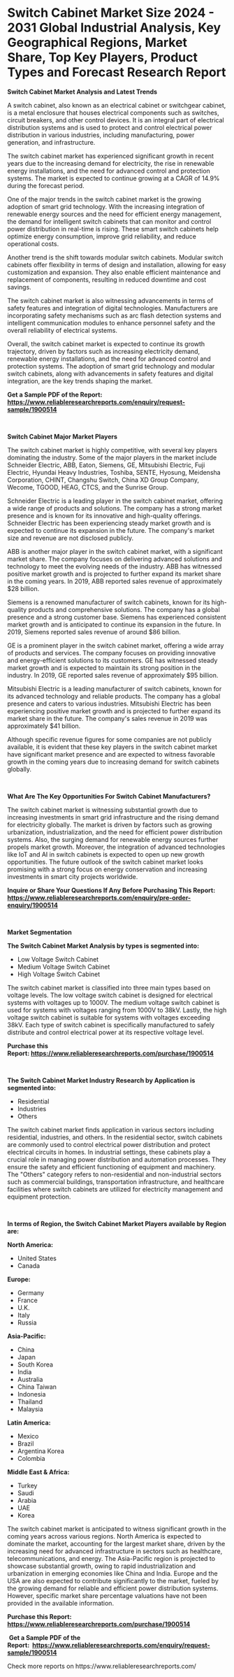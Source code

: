 <p><h1>Switch Cabinet Market Size 2024 - 2031 Global Industrial Analysis, Key Geographical Regions, Market Share, Top Key Players, Product Types and Forecast Research Report</h1></p><p><strong>Switch Cabinet Market Analysis and Latest Trends</strong></p>
<p><p>A switch cabinet, also known as an electrical cabinet or switchgear cabinet, is a metal enclosure that houses electrical components such as switches, circuit breakers, and other control devices. It is an integral part of electrical distribution systems and is used to protect and control electrical power distribution in various industries, including manufacturing, power generation, and infrastructure.</p><p>The switch cabinet market has experienced significant growth in recent years due to the increasing demand for electricity, the rise in renewable energy installations, and the need for advanced control and protection systems. The market is expected to continue growing at a CAGR of 14.9% during the forecast period.</p><p>One of the major trends in the switch cabinet market is the growing adoption of smart grid technology. With the increasing integration of renewable energy sources and the need for efficient energy management, the demand for intelligent switch cabinets that can monitor and control power distribution in real-time is rising. These smart switch cabinets help optimize energy consumption, improve grid reliability, and reduce operational costs.</p><p>Another trend is the shift towards modular switch cabinets. Modular switch cabinets offer flexibility in terms of design and installation, allowing for easy customization and expansion. They also enable efficient maintenance and replacement of components, resulting in reduced downtime and cost savings.</p><p>The switch cabinet market is also witnessing advancements in terms of safety features and integration of digital technologies. Manufacturers are incorporating safety mechanisms such as arc flash detection systems and intelligent communication modules to enhance personnel safety and the overall reliability of electrical systems.</p><p>Overall, the switch cabinet market is expected to continue its growth trajectory, driven by factors such as increasing electricity demand, renewable energy installations, and the need for advanced control and protection systems. The adoption of smart grid technology and modular switch cabinets, along with advancements in safety features and digital integration, are the key trends shaping the market.</p></p>
<p><strong>Get a Sample PDF of the Report:&nbsp; <a href="https://www.reliableresearchreports.com/enquiry/request-sample/1900514">https://www.reliableresearchreports.com/enquiry/request-sample/1900514</a></strong></p>
<p>&nbsp;</p>
<p><strong>Switch Cabinet Major Market Players</strong></p>
<p><p>The switch cabinet market is highly competitive, with several key players dominating the industry. Some of the major players in the market include Schneider Electric, ABB, Eaton, Siemens, GE, Mitsubishi Electric, Fuji Electric, Hyundai Heavy Industries, Toshiba, SENTE, Hyosung, Meidensha Corporation, CHINT, Changshu Switch, China XD Group Company, Wecome, TGOOD, HEAG, CTCS, and the Sunrise Group. </p><p>Schneider Electric is a leading player in the switch cabinet market, offering a wide range of products and solutions. The company has a strong market presence and is known for its innovative and high-quality offerings. Schneider Electric has been experiencing steady market growth and is expected to continue its expansion in the future. The company's market size and revenue are not disclosed publicly.</p><p>ABB is another major player in the switch cabinet market, with a significant market share. The company focuses on delivering advanced solutions and technology to meet the evolving needs of the industry. ABB has witnessed positive market growth and is projected to further expand its market share in the coming years. In 2019, ABB reported sales revenue of approximately $28 billion.</p><p>Siemens is a renowned manufacturer of switch cabinets, known for its high-quality products and comprehensive solutions. The company has a global presence and a strong customer base. Siemens has experienced consistent market growth and is anticipated to continue its expansion in the future. In 2019, Siemens reported sales revenue of around $86 billion.</p><p>GE is a prominent player in the switch cabinet market, offering a wide array of products and services. The company focuses on providing innovative and energy-efficient solutions to its customers. GE has witnessed steady market growth and is expected to maintain its strong position in the industry. In 2019, GE reported sales revenue of approximately $95 billion.</p><p>Mitsubishi Electric is a leading manufacturer of switch cabinets, known for its advanced technology and reliable products. The company has a global presence and caters to various industries. Mitsubishi Electric has been experiencing positive market growth and is projected to further expand its market share in the future. The company's sales revenue in 2019 was approximately $41 billion.</p><p>Although specific revenue figures for some companies are not publicly available, it is evident that these key players in the switch cabinet market have significant market presence and are expected to witness favorable growth in the coming years due to increasing demand for switch cabinets globally.</p></p>
<p>&nbsp;</p>
<p><strong>What Are The Key Opportunities For Switch Cabinet Manufacturers?</strong></p>
<p><p>The switch cabinet market is witnessing substantial growth due to increasing investments in smart grid infrastructure and the rising demand for electricity globally. The market is driven by factors such as growing urbanization, industrialization, and the need for efficient power distribution systems. Also, the surging demand for renewable energy sources further propels market growth. Moreover, the integration of advanced technologies like IoT and AI in switch cabinets is expected to open up new growth opportunities. The future outlook of the switch cabinet market looks promising with a strong focus on energy conservation and increasing investments in smart city projects worldwide.</p></p>
<p><strong>Inquire or Share Your Questions If Any Before Purchasing This Report: <a href="https://www.reliableresearchreports.com/enquiry/pre-order-enquiry/1900514">https://www.reliableresearchreports.com/enquiry/pre-order-enquiry/1900514</a></strong></p>
<p>&nbsp;</p>
<p><strong>Market Segmentation</strong></p>
<p><strong>The Switch Cabinet Market Analysis by types is segmented into:</strong></p>
<p><ul><li>Low Voltage Switch Cabinet</li><li>Medium Voltage Switch Cabinet</li><li>High Voltage Switch Cabinet</li></ul></p>
<p><p>The switch cabinet market is classified into three main types based on voltage levels. The low voltage switch cabinet is designed for electrical systems with voltages up to 1000V. The medium voltage switch cabinet is used for systems with voltages ranging from 1000V to 38kV. Lastly, the high voltage switch cabinet is suitable for systems with voltages exceeding 38kV. Each type of switch cabinet is specifically manufactured to safely distribute and control electrical power at its respective voltage level.</p></p>
<p><strong>Purchase this Report:&nbsp;<a href="https://www.reliableresearchreports.com/purchase/1900514">https://www.reliableresearchreports.com/purchase/1900514</a></strong></p>
<p>&nbsp;</p>
<p><strong>The Switch Cabinet Market Industry Research by Application is segmented into:</strong></p>
<p><ul><li>Residential</li><li>Industries</li><li>Others</li></ul></p>
<p><p>The switch cabinet market finds application in various sectors including residential, industries, and others. In the residential sector, switch cabinets are commonly used to control electrical power distribution and protect electrical circuits in homes. In industrial settings, these cabinets play a crucial role in managing power distribution and automation processes. They ensure the safety and efficient functioning of equipment and machinery. The "Others" category refers to non-residential and non-industrial sectors such as commercial buildings, transportation infrastructure, and healthcare facilities where switch cabinets are utilized for electricity management and equipment protection.</p></p>
<p>&nbsp;</p>
<p><strong>In terms of Region, the Switch Cabinet Market Players available by Region are:</strong></p>
<p>
    <p> <strong> North America: </strong>
        <ul>
            <li>United States</li>
            <li>Canada</li>
        </ul>
        </p> 
    <p> <strong> Europe: </strong>
        <ul>
            <li>Germany</li>
            <li>France</li>
            <li>U.K.</li>
            <li>Italy</li>
            <li>Russia</li>
        </ul>
        </p> 
    <p> <strong> Asia-Pacific: </strong>
        <ul>
            <li>China</li>
            <li>Japan</li>
            <li>South Korea</li>
            <li>India</li>
            <li>Australia</li>
            <li>China Taiwan</li>
            <li>Indonesia</li>
            <li>Thailand</li>
            <li>Malaysia</li>
        </ul>
        </p> 
    <p> <strong> Latin America: </strong>
        <ul>
            <li>Mexico</li>
            <li>Brazil</li>
            <li>Argentina Korea</li>
            <li>Colombia</li>
        </ul>
        </p> 
    <p> <strong> Middle East & Africa: </strong>
        <ul>
            <li>Turkey</li>
            <li>Saudi</li>
            <li>Arabia</li>
            <li>UAE</li>
            <li>Korea</li>
        </ul>
    </p>
    </p>
<p><p>The switch cabinet market is anticipated to witness significant growth in the coming years across various regions. North America is expected to dominate the market, accounting for the largest market share, driven by the increasing need for advanced infrastructure in sectors such as healthcare, telecommunications, and energy. The Asia-Pacific region is projected to showcase substantial growth, owing to rapid industrialization and urbanization in emerging economies like China and India. Europe and the USA are also expected to contribute significantly to the market, fueled by the growing demand for reliable and efficient power distribution systems. However, specific market share percentage valuations have not been provided in the available information.</p></p>
<p><strong>Purchase this Report: <a href="https://www.reliableresearchreports.com/purchase/1900514">https://www.reliableresearchreports.com/purchase/1900514</a></strong></p>
<p>&nbsp;<strong>Get a Sample PDF of the Report:&nbsp;&nbsp;<a href="https://www.reliableresearchreports.com/enquiry/request-sample/1900514">https://www.reliableresearchreports.com/enquiry/request-sample/1900514</a></strong></p>
<p><strong></strong></p>
<p>Check more reports on https://www.reliableresearchreports.com/</p>